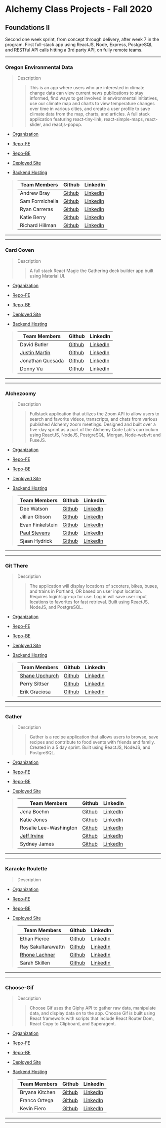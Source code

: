 # Alchemy Class Projects - Fall 2020

## Foundations II
Second one week sprint, from concept through delivery, after week 7 in the program.  First full-stack app using ReactJS, Node, Express, PostgreSQL and RESTful API calls hitting a 3rd party API, on fully remote teams.
___

 ### Oregon Environmental Data

> Description 
>>This is an app where users who are interested in climate change data can view current news publications to stay informed, find ways to get involved in environmental initiatives, use our climate map and charts to view temperature changes over time in various cities, and create a user profile to save climate data from the map, charts, and articles. A full stack application featuring react-tiny-link, react-simple-maps, react-slider, and reactjs-popup.

* [Organization](https://github.com/Hexa-P)

* [Repo-FE](https://github.com/Hexa-P/hexa-p-front-end)

* [Repo-BE](https://github.com/Hexa-P/hexa-p-back-end)

* [Deployed Site](https://sharp-agnesi-8efe29.netlify.app/)

* [Backend Hosting](https://serene-temple-06405.herokuapp.com/)

>
>| Team Members  | Github  | LinkedIn  |
>|---|---|---|
>| Andrew Bray |  [Github](https://github.com/Andrew-Bray)  |  [LinkedIn](https://www.linkedin.com/in/andrew-michael-bray/)  |
>| Sam Formichella |  [Github](https://github.com/sformichella)  |  [LinkedIn](https://www.linkedin.com/in/sam-formichella/)  |
>|  Ryan Carreras | [Github](https://github.com/ryanleviathan)   | [LinkedIn](https://www.linkedin.com/in/ryancarreras/)   |
>| Katie Berry |  [Github](https://github.com/KatieMBerry)  |  [LinkedIn](https://www.linkedin.com/in/katie-m-berry/)  |
>| Richard Hillman |  [Github](https://github.com/Richard-Hillman)  |  [LinkedIn](https://www.linkedin.com/in/richard-hillman/)  |

___
___
 ### Card Coven

> Description 
>>A full stack React Magic the Gathering deck builder app built using Material UI.

* [Organization](https://github.com/cardcoven)

* [Repo-FE](https://github.com/cardcoven/card-coven-front-end)

* [Repo-BE](https://github.com/cardcoven/card-coven-back-end)

* [Deployed Site](https://card-coven2020.netlify.app/)

* [Backend Hosting](https://card-coven-back-end-2020.herokuapp.com/)

>
>| Team Members  | Github  | LinkedIn  |
>|---|---|---|
>| David Butler |  [Github](https://github.com/davidabutler92)  |  [LinkedIn](https://www.linkedin.com/in/david-arron-butler/)  |
>| [Justin Martin](http://justinmartincodes.com/) |  [Github](https://github.com/JustinMartin7x)  |  [LinkedIn](https://www.linkedin.com/in/justin-martin7x/)  |
>| Jonathan Quesada |  [Github](https://github.com/QuesadaJon)  |  [LinkedIn](https://www.linkedin.com/in/quesada-jonathan/)  |
>| Donny Vu |  [Github](https://github.com/DonnyLVu)  |  [LinkedIn](https://www.linkedin.com/in/donnylvu/)  |

___
___
### Alchezoomy

> Description 
>>Fullstack application that utilizes the Zoom API to allow users to search and favorite videos, transcripts, and chats from various published Alchemy zoom meetings. Designed and built over a five-day sprint as a part of the Alchemy Code Lab's curriculum using ReactJS, NodeJS, PostgreSQL, Morgan, Node-webvtt and FuseJS.

* [Organization](https://github.com/Alchezoomy)

* [Repo-FE](https://github.com/Alchezoomy/zoom-search-app)

* [Repo-BE](https://github.com/Alchezoomy/zoom-search-sql)

* [Deployed Site](https://alchezoomy.netlify.app/)

* [Backend Hosting](https://alchezoomy.herokuapp.com/)

>
>| Team Members  | Github  | LinkedIn  |
>|---|---|---|
>| Dee Watson |  [Github](https://github.com/dl-watson)  |  [LinkedIn](https://www.linkedin.com/in/dl-watson/)  |
>| Jillian Gibson |  [Github](https://github.com/jillianlg)  |  [LinkedIn](https://www.linkedin.com/in/jillianlgibson/)  |
>| Evan Finkelstein |  [Github](https://github.com/Evan-Finkelstein)  |  [LinkedIn](https://www.linkedin.com/in/evan-finkelstein91/)  |
>| [Paul Stevens](https://paulstevens.dev/) |  [Github](https://github.com/Protopaco)  |  [LinkedIn](https://www.linkedin.com/in/paul-stevens-dev/)  |
>|  Sjaan Hydrick | [Github](https://github.com/SjaanHydrick)   | [LinkedIn](https://www.linkedin.com/in/sjaan-hydrick/)   |

___
___
### Git There

> Description 
>>The application will display locations of scooters, bikes, buses, and trains in Portland, OR based on user input location. Requires login/sign-up for use. Log in will save user input locations to favorites for fast retrieval.  Built using ReactJS, NodeJS, and PostgreSQL.

* [Organization](https://github.com/gitThere-API)

* [Repo-FE](https://github.com/gitThere-API/gitthere-api-fe)

* [Repo-BE](https://github.com/gitThere-API/gitthere-api-be)

* [Deployed Site](https://git-there-api.netlify.app/)

* [Backend Hosting](https://desolate-bayou-65072.herokuapp.com/)

>
>| Team Members  | Github  | LinkedIn  |
>|---|---|---|
>|  [Shane Upchurch](https://shane-upchurch.netlify.app/)| [Github](https://github.com/ShaneUP1)   | [LinkedIn](https://www.linkedin.com/in/shaneupchurch/)   |
>|  Perry Sittser | [Github](https://github.com/sittserp)   | [LinkedIn](https://www.linkedin.com/in/sittserp/)   |
>| Erik Graciosa |  [Github](https://github.com/ErikGraciosa)  |  [LinkedIn](https://www.linkedin.com/in/erikgraciosa/)  |

___
___
### Gather

> Description 
>>Gather is a recipe application that allows users to browse, save recipes and contribute to food events with friends and family. Created in a 5 day sprint.  Built using ReactJS, NodeJS, and PostgreSQL.

* [Organization](https://github.com/rumham-gather)

* [Repo-FE](https://github.com/rumham-gather/front-end)

* [Repo-BE](https://github.com/rumham-gather/back-end)

* [Deployed Site](https://vigorous-booth-3b4531.netlify.app/)

>
>| Team Members  | Github  | LinkedIn  |
>|---|---|---|
>| Jena Boehm | [Github](https://github.com/jena-boehm)   | [LinkedIn](https://www.linkedin.com/in/jenaboehm/)   |
>| Katie Jones |  [Github](https://github.com/katiejonesyo)  |  [LinkedIn](https://www.linkedin.com/in/katiejonesyo/)  |
>| Rosalie Lee-Washington |  [Github](https://github.com/rosalie337)  |  [LinkedIn](https://www.linkedin.com/in/rosalielee/)  |
>|  [Jeff Irvine](www.Jeffirvine.dev)| [Github](https://github.com/jeffIrvine)   | [LinkedIn](https://www.linkedin.com/in/irvinejeff/)   |
>| Sydney James |  [Github](https://github.com/scjam)  |  [LinkedIn](https://www.linkedin.com/in/sydjames/)  |

___
___
### Karaoke Roulette

> Description 
>>

* [Organization](https://github.com/Karaoke-Roulette)

* [Repo-FE](https://github.com/Karaoke-Roulette/karaoke-roulette-fe)

* [Repo-BE](https://rocky-dawn-10139.herokuapp.com/)

* [Deployed Site](https://karaoke-roulette.netlify.app/)

>
>| Team Members  | Github  | LinkedIn  |
>|---|---|---|
>| Ethan Pierce |  [Github](https://github.com/jumpybuns)  |  [LinkedIn](https://www.linkedin.com/in/ethanpiercepresents/)  |
>| Ray Sakultarawattn |  [Github](https://github.com/rsakultarawattn)  |  [LinkedIn](https://www.linkedin.com/in/raysakultarawattn/)  |
>|  [Rhone Lachner](http://rhonelachner.com/) | [Github](https://github.com/RhoneLachner)   | [LinkedIn](https://www.linkedin.com/in/rhonelachner/)   |
>| Sarah Skillen |  [Github](https://github.com/sarah-svg)  |  [LinkedIn](https://www.linkedin.com/in/sarah-skillen-7339b61b8/)  |

___
___
### Choose-Gif

> Description 
>>Choose Gif uses the Giphy API to gather raw data, manipulate data, and display data on to the app.  Choose Gif is built using React framework with scripts that include React Router Dom, React Copy to Clipboard, and Superagent.

* [Organization](https://github.com/Choose-Gif)

* [Repo-FE](https://github.com/Choose-Gif/gif-fe)

* [Repo-BE](https://github.com/Choose-Gif/gif-be)

* [Deployed Site](https://choose-gif-fe.netlify.app/)

* [Backend Hosting](choose-gif-be.herokuapp.com)

>
>| Team Members  | Github  | LinkedIn  |
>|---|---|---|
>| Bryana Kitchen |  [Github](https://github.com/bryanakitchen)  |  [LinkedIn](https://www.linkedin.com/in/bryanakitchen/)  |
>| Franco Ortega |  [Github](https://github.com/franco-ortega)  |  [LinkedIn](https://www.linkedin.com/in/francoortega/)  |
>| Kevin Fiero |  [Github](https://github.com/kevinfiero)  |  [LinkedIn](https://www.linkedin.com/in/kevinfiero/)  |

___
___
